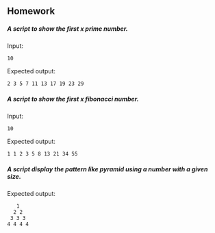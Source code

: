 ## Homework

##### A script to show the first x prime number.

Input:

    10

Expected output:

    2 3 5 7 11 13 17 19 23 29


##### A script to show the first x fibonacci number.

Input:

    10

Expected output:

    1 1 2 3 5 8 13 21 34 55


##### A script display the pattern like pyramid using a number with a given size.

Expected output:

       1
      2 2 
     3 3 3
    4 4 4 4
